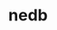 ---
codehost: https://github.com/https://github.com/louischatriot/nedb
logohandle: github_nedb
sort: nedb
title: nedb
website: https://github.com/louischatriot/nedb
---